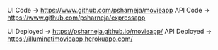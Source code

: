 UI Code -> https://www.github.com/psharneja/movieapp 
API Code -> https://www.github.com/psharneja/expressapp

UI Deployed -> https://psharneja.github.io/movieapp/
API Deployed -> https://illuminatimovieapp.herokuapp.com/
